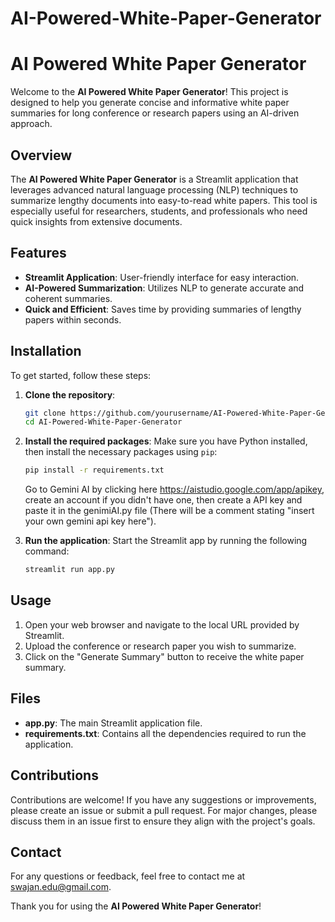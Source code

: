 # AI-Powered-White-Paper-Generator

# AI Powered White Paper Generator

Welcome to the **AI Powered White Paper Generator**! This project is designed to help you generate concise and informative white paper summaries for long conference or research papers using an AI-driven approach.

## Overview

The **AI Powered White Paper Generator** is a Streamlit application that leverages advanced natural language processing (NLP) techniques to summarize lengthy documents into easy-to-read white papers. This tool is especially useful for researchers, students, and professionals who need quick insights from extensive documents.

## Features

- **Streamlit Application**: User-friendly interface for easy interaction.
- **AI-Powered Summarization**: Utilizes NLP to generate accurate and coherent summaries.
- **Quick and Efficient**: Saves time by providing summaries of lengthy papers within seconds.

## Installation

To get started, follow these steps:

1. **Clone the repository**:
   ```bash
   git clone https://github.com/yourusername/AI-Powered-White-Paper-Generator.git
   cd AI-Powered-White-Paper-Generator
   ```

2. **Install the required packages**:
   Make sure you have Python installed, then install the necessary packages using `pip`:
   ```bash
   pip install -r requirements.txt
   ```
   Go to Gemini AI by clicking here https://aistudio.google.com/app/apikey, create an account if you didn't have one, then create a API key and paste it in the genimiAI.py file (There will be a comment stating "insert your own gemini api key here").

3. **Run the application**:
   Start the Streamlit app by running the following command:
   ```bash
   streamlit run app.py
   ```

## Usage

1. Open your web browser and navigate to the local URL provided by Streamlit.
2. Upload the conference or research paper you wish to summarize.
3. Click on the "Generate Summary" button to receive the white paper summary.

## Files

- **app.py**: The main Streamlit application file.
- **requirements.txt**: Contains all the dependencies required to run the application.

## Contributions

Contributions are welcome! If you have any suggestions or improvements, please create an issue or submit a pull request. For major changes, please discuss them in an issue first to ensure they align with the project's goals.


## Contact

For any questions or feedback, feel free to contact me at swajan.edu@gmail.com.

Thank you for using the **AI Powered White Paper Generator**!
